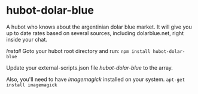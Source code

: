 hubot-dolar-blue
================

A hubot who knows about the argentinian dolar blue market.
It will give you up to date rates based on several sources, including dolarblue.net, right inside your chat.

*Install*
Goto your hubot root directory and run:
`npm install hubot-dolar-blue`

Update your external-scripts.json file _hubot-dolar-blue_ to the array.

Also, you'll need to have _imagemagick_ installed on your system.
`apt-get install imagemagick`

